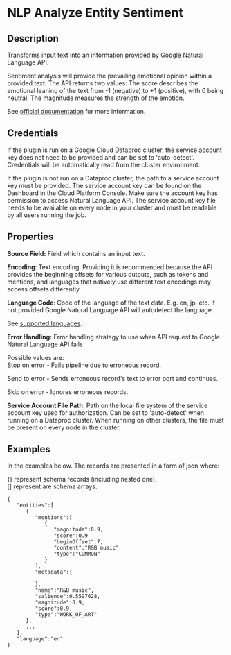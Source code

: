 # NLP Analyze Entity Sentiment

Description
-----------
Transforms input text into an information provided by Google Natural Language API.

Sentiment analysis will provide the prevailing emotional opinion within a provided text. The API returns two values:
The score describes the emotional leaning of the text from -1 (negative) to +1 (positive), with 0 being neutral.
The magnitude measures the strength of the emotion.

See [official documentation](https://cloud.google.com/natural-language/docs/basics) for more information.

Credentials
-----------
If the plugin is run on a Google Cloud Dataproc cluster, the service account key does not need to be
provided and can be set to 'auto-detect'.
Credentials will be automatically read from the cluster environment.

If the plugin is not run on a Dataproc cluster, the path to a service account key must be provided.
The service account key can be found on the Dashboard in the Cloud Platform Console.
Make sure the account key has permission to access Natural Language API.
The service account key file needs to be available on every node in your cluster and
must be readable by all users running the job.

Properties
----------
**Source Field:** Field which contains an input text.

**Encoding**: Text encoding. Providing it is recommended because the API provides the beginning offsets for various 
outputs, such as tokens and mentions, and languages that natively use different text encodings may access offsets 
differently.

**Language Code**: Code of the language of the text data. E.g. en, jp, etc. If not provided
Google Natural Language API will autodetect the language.

See [supported languages](https://cloud.google.com/natural-language/docs/languages).

**Error Handling:** Error handling strategy to use when API request to Google Natural Language API fails

Possible values are:<br>
Stop on error - Fails pipeline due to erroneous record.

Send to error - Sends erroneous record's text to error port and continues.

Skip on error - Ignores erroneous records.

**Service Account File Path**: Path on the local file system of the service account key used for
authorization. Can be set to 'auto-detect' when running on a Dataproc cluster.
When running on other clusters, the file must be present on every node in the cluster.

Examples
----------

In the examples below. The records are presented in a form of json where:

{} represent schema records (including nested one).                       
[] represent are schema arrays.

```
{
   "entities":[
      {
         "mentions":[
            {
               "magnitude":0.9,
               "score":0.9
               "beginOffset":7,
               "content":"R&B music"
               "type":"COMMON"
            }
         ],
         "metadata":{

         },
         "name":"R&B music",
         "salience":0.5597628,
         "magnitude":0.9,
         "score":0.9,
         "type":"WORK_OF_ART"
      },
      ...
   ],
   "language":"en"
}
```